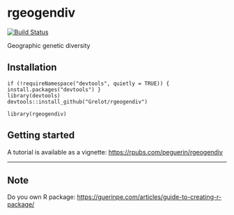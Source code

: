 # rgeogendiv
[![Build
Status](https://travis-ci.com/Grelot/rgeogendiv.svg?branch=master)](https://travis-ci.com/github/Grelot/rgeogendiv)

Geographic genetic diversity

## Installation

```
if (!requireNamespace("devtools", quietly = TRUE)) { install.packages("devtools") }
library(devtools)
devtools::install_github("Grelot/rgeogendiv")
```

```
library(rgeogendiv)
```

## Getting started

A tutorial is available as a vignette: https://rpubs.com/peguerin/rgeogendiv




___________________________________________________________



## Note

Do you own R package: https://guerinpe.com/articles/guide-to-creating-r-package/



